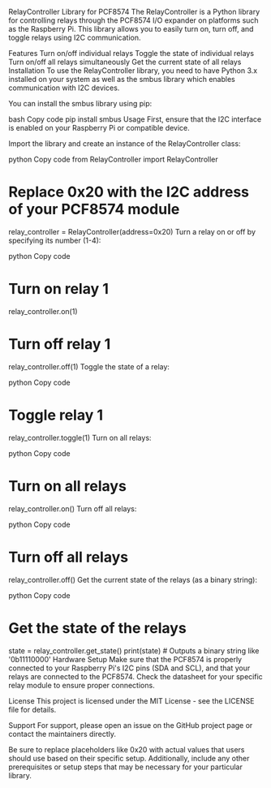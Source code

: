 RelayController Library for PCF8574
The RelayController is a Python library for controlling relays through the PCF8574 I/O expander on platforms such as the Raspberry Pi. This library allows you to easily turn on, turn off, and toggle relays using I2C communication.

Features
Turn on/off individual relays
Toggle the state of individual relays
Turn on/off all relays simultaneously
Get the current state of all relays
Installation
To use the RelayController library, you need to have Python 3.x installed on your system as well as the smbus library which enables communication with I2C devices.

You can install the smbus library using pip:

bash
Copy code
pip install smbus
Usage
First, ensure that the I2C interface is enabled on your Raspberry Pi or compatible device.

Import the library and create an instance of the RelayController class:

python
Copy code
from RelayController import RelayController

# Replace 0x20 with the I2C address of your PCF8574 module
relay_controller = RelayController(address=0x20)
Turn a relay on or off by specifying its number (1-4):

python
Copy code
# Turn on relay 1
relay_controller.on(1)

# Turn off relay 1
relay_controller.off(1)
Toggle the state of a relay:

python
Copy code
# Toggle relay 1
relay_controller.toggle(1)
Turn on all relays:

python
Copy code
# Turn on all relays
relay_controller.on()
Turn off all relays:

python
Copy code
# Turn off all relays
relay_controller.off()
Get the current state of the relays (as a binary string):

python
Copy code
# Get the state of the relays
state = relay_controller.get_state()
print(state)  # Outputs a binary string like '0b11110000'
Hardware Setup
Make sure that the PCF8574 is properly connected to your Raspberry Pi's I2C pins (SDA and SCL), and that your relays are connected to the PCF8574. Check the datasheet for your specific relay module to ensure proper connections.

License
This project is licensed under the MIT License - see the LICENSE file for details.

Support
For support, please open an issue on the GitHub project page or contact the maintainers directly.

Be sure to replace placeholders like 0x20 with actual values that users should use based on their specific setup. Additionally, include any other prerequisites or setup steps that may be necessary for your particular library.






